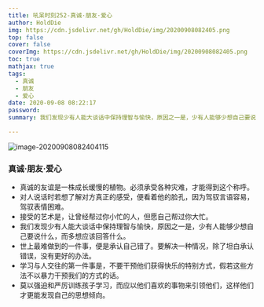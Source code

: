 ```yaml
---
title: 吼呆时刻252-真诚·朋友·爱心
author: HoldDie
img: https://cdn.jsdelivr.net/gh/HoldDie/img/20200908082405.png
top: false
cover: false
coverImg: https://cdn.jsdelivr.net/gh/HoldDie/img/20200908082405.png
toc: true
mathjax: true
tags:
  - 真诚
  - 朋友
  - 爱心
date: 2020-09-08 08:22:17
password:
summary: 我们发现少有人能大谈话中保持理智与愉快，原因之一是，少有人能够少想自己要说什么，而多想应该回答什么。

---
```


![image-20200908082404115](https://cdn.jsdelivr.net/gh/HoldDie/img/20200908082405.png)

### 真诚·朋友·爱心

- 真诚的友谊是一株成长缓慢的植物。必须承受各种灾难，才能得到这个称呼。
- 对人说话时若想了解对方真正的感受，便看着他的脸孔，因为驾驭言语容易，驾驭表情困难。
- 接受的艺术是，让曾经帮过你小忙的人，但愿自己帮过你大忙。
- 我们发现少有人能大谈话中保持理智与愉快，原因之一是，少有人能够少想自己要说什么，而多想应该回答什么。
- 世上最难做到的一件事，便是承认自己错了。要解决一种情况，除了坦白承认错误，没有更好的办法。
- 学习与人交往的第一件事是，不要干预他们获得快乐的特别方式，假若这些方法不以暴力干预我们的方式的话。
- 莫以强迫和严厉训练孩子学习，而应以他们喜欢的事物来引领他们，这样他们才更能发现自己的思想倾向。